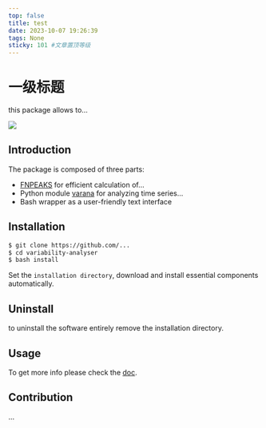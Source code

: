 ```yaml
---
top: false
title: test
date: 2023-10-07 19:26:39
tags: None
sticky: 101 #文章置顶等级
---
```

# 一级标题


this package allows to...
<!--more-->

![](process.png)

## Introduction
The package is composed of three parts:

* [FNPEAKS](https://www.example.com) for efficient calculation of...
* Python module [varana](https://www.example.com 'python') for analyzing time series...
* Bash wrapper as a user-friendly text interface

## Installation

```bash
$ git clone https://github.com/...
$ cd variability-analyser
$ bash install
```

Set the `installation directory`, download and install essential components automatically.

## Uninstall
to uninstall the software entirely remove the installation directory.

## Usage
To get more info please check the [doc](https://www.example.com).

## Contribution
...




